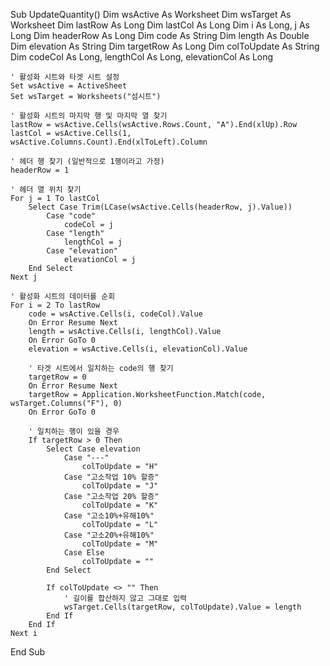 Sub UpdateQuantity()
    Dim wsActive As Worksheet
    Dim wsTarget As Worksheet
    Dim lastRow As Long
    Dim lastCol As Long
    Dim i As Long, j As Long
    Dim headerRow As Long
    Dim code As String
    Dim length As Double
    Dim elevation As String
    Dim targetRow As Long
    Dim colToUpdate As String
    Dim codeCol As Long, lengthCol As Long, elevationCol As Long
    
    ' 활성화 시트와 타겟 시트 설정
    Set wsActive = ActiveSheet
    Set wsTarget = Worksheets("섬시트")
    
    ' 활성화 시트의 마지막 행 및 마지막 열 찾기
    lastRow = wsActive.Cells(wsActive.Rows.Count, "A").End(xlUp).Row
    lastCol = wsActive.Cells(1, wsActive.Columns.Count).End(xlToLeft).Column
    
    ' 헤더 행 찾기 (일반적으로 1행이라고 가정)
    headerRow = 1
    
    ' 헤더 열 위치 찾기
    For j = 1 To lastCol
        Select Case Trim(LCase(wsActive.Cells(headerRow, j).Value))
            Case "code"
                codeCol = j
            Case "length"
                lengthCol = j
            Case "elevation"
                elevationCol = j
        End Select
    Next j
    
    ' 활성화 시트의 데이터를 순회
    For i = 2 To lastRow
        code = wsActive.Cells(i, codeCol).Value
        On Error Resume Next
        length = wsActive.Cells(i, lengthCol).Value
        On Error GoTo 0
        elevation = wsActive.Cells(i, elevationCol).Value
        
        ' 타겟 시트에서 일치하는 code의 행 찾기
        targetRow = 0
        On Error Resume Next
        targetRow = Application.WorksheetFunction.Match(code, wsTarget.Columns("F"), 0)
        On Error GoTo 0
        
        ' 일치하는 행이 있을 경우
        If targetRow > 0 Then
            Select Case elevation
                Case "---"
                    colToUpdate = "H"
                Case "고소작업 10% 할증"
                    colToUpdate = "J"
                Case "고소작업 20% 할증"
                    colToUpdate = "K"
                Case "고소10%+유해10%"
                    colToUpdate = "L"
                Case "고소20%+유해10%"
                    colToUpdate = "M"
                Case Else
                    colToUpdate = ""
            End Select
            
            If colToUpdate <> "" Then
                ' 길이를 합산하지 않고 그대로 입력
                wsTarget.Cells(targetRow, colToUpdate).Value = length
            End If
        End If
    Next i
End Sub
